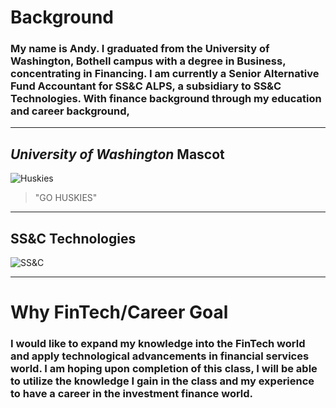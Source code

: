 # Background

### My name is Andy. I graduated from the University of Washington, Bothell campus with a degree in Business, concentrating in Financing. I am currently a Senior Alternative Fund Accountant for SS&C ALPS, a subsidiary to SS&C Technologies. With finance background through my education and career background, 

----

## ***University of Washington*** Mascot
![Huskies](https://i.pinimg.com/originals/ee/45/92/ee4592e5f761be6da2a29e3490d98a00.jpg)

>"GO HUSKIES"

----

## SS&C Technologies
![SS&C](https://mma.prnewswire.com/media/692536/SSC_Logo.jpg)

----

# Why FinTech/Career Goal

### I would like to expand my knowledge into the FinTech world and apply technological advancements in financial services world. I am hoping upon completion of this class, I will be able to utilize the knowledge I gain in the class and my experience to have a career in the investment finance world.

